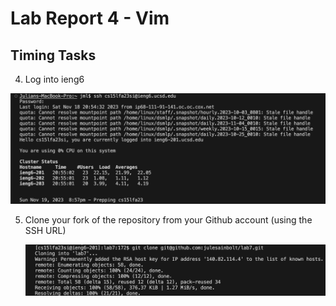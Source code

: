 # Lab Report 4 - Vim 


## Timing Tasks

4. Log into ieng6

![ieng6 Login](ieng6%20login.png)

5. Clone your fork of the repository from your Github account
   (using the SSH URL)

   ![ssh clone](ssh%20clone.png)


   
